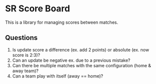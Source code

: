SR Score Board
==============

This is a library for managing scores between matches.




## Questions

1. Is update score a difference (ex. add 2 points) or absolute (ex. now score is 2:3)? 
2. Can an update be negative ex. due to a previous mistake?
3. Can there be multiple matches with the same configuration (home & away team)?
4. Can a team play with itself (away == home)?
